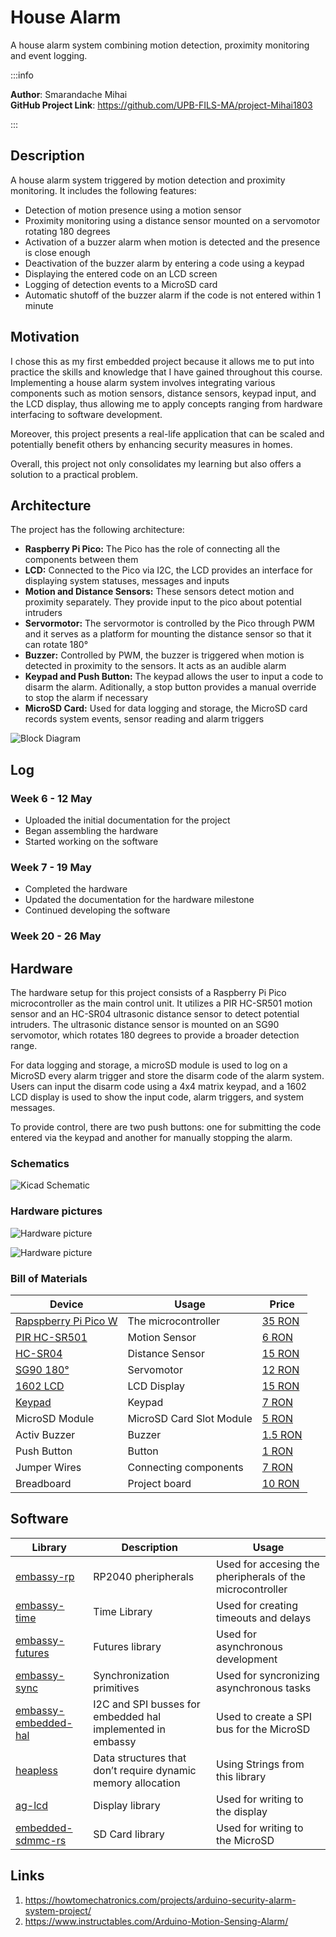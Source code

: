 # House Alarm

A house alarm system combining motion detection, proximity monitoring and event logging.

:::info 

**Author**: Smarandache Mihai \
**GitHub Project Link**: https://github.com/UPB-FILS-MA/project-Mihai1803

:::

## Description

A house alarm system triggered by motion detection and proximity monitoring. It includes the following features:

- Detection of motion presence using a motion sensor
- Proximity monitoring using a distance sensor mounted on a servomotor rotating 180 degrees
- Activation of a buzzer alarm when motion is detected and the presence is close enough
- Deactivation of the buzzer alarm by entering a code using a keypad
- Displaying the entered code on an LCD screen
- Logging of detection events to a MicroSD card
- Automatic shutoff of the buzzer alarm if the code is not entered within 1 minute

## Motivation

I chose this as my first embedded project because it allows me to put into practice the skills and knowledge that I have gained throughout this course. Implementing a house alarm system involves integrating various components such as motion sensors, distance sensors, keypad input, and the LCD display, thus allowing me to apply concepts ranging from hardware interfacing to software development.

Moreover, this project presents a real-life application that can be scaled and potentially benefit others by enhancing security measures in homes.

Overall, this project not only consolidates my learning but also offers a solution to a practical problem.

## Architecture 

The project has the following architecture:
 - __Raspberry Pi Pico:__ The Pico has the role of connecting all the components between them
 - __LCD:__ Connected to the Pico via I2C, the LCD provides an interface for displaying system statuses, messages and inputs
 - __Motion and Distance Sensors:__ These sensors detect motion and proximity separately. They provide input to the pico about potential intruders
 - __Servormotor:__ The servormotor is controlled by the Pico through PWM and it serves as a platform for mounting the distance sensor so that it can rotate 180°
 - __Buzzer:__ Controlled by PWM, the buzzer is triggered when motion is detected in proximity to the sensors. It acts as an audible alarm
 - __Keypad and Push Button:__ The keypad allows the user to input a code to disarm the alarm. Aditionally, a stop button provides a manual override to stop the alarm if necessary
 - __MicroSD Card:__ Used for data logging and storage, the MicroSD card records system events, sensor reading and alarm triggers


![Block Diagram](block_diagram.png)

## Log

<!-- write every week your progress here -->

### Week 6 - 12 May
 - Uploaded the initial documentation for the project
 - Began assembling the hardware
 - Started working on the software

### Week 7 - 19 May
 - Completed the hardware
 - Updated the documentation for the hardware milestone
 - Continued developing the software

### Week 20 - 26 May

## Hardware

The hardware setup for this project consists of a Raspberry Pi Pico microcontroller as the main control unit. It utilizes a PIR HC-SR501 motion sensor and an HC-SR04 ultrasonic distance sensor to detect potential intruders. The ultrasonic distance sensor is mounted on an SG90 servomotor, which rotates 180 degrees to provide a broader detection range.

For data logging and storage, a microSD module is used to log on a MicroSD every alarm trigger and store the disarm code of the alarm system. Users can input the disarm code using a 4x4 matrix keypad, and a 1602 LCD display is used to show the input code, alarm triggers, and system messages.

To provide control, there are two push buttons: one for submitting the code entered via the keypad and another for manually stopping the alarm.

### Schematics

![Kicad Schematic](kicad_schematic.png)


### Hardware pictures

![Hardware picture](./hardware_picture1.jpg)

![Hardware picture](./hardware_picture2.jpg)

### Bill of Materials

<!-- Fill out this table with all the hardware components that you might need.

The format is 
```
| [Device](link://to/device) | This is used ... | [price](link://to/store) |

```

-->

| Device | Usage | Price |
|--------|--------|-------|
| [Rapspberry Pi Pico W](https://www.raspberrypi.com/documentation/microcontrollers/raspberry-pi-pico.html) | The microcontroller | [35 RON](https://www.optimusdigital.ro/en/raspberry-pi-boards/12394-raspberry-pi-pico-w.html) |
| [PIR HC-SR501](https://components101.com/sites/default/files/component_datasheet/HC%20SR501%20PIR%20Sensor%20Datasheet.pdf) | Motion Sensor | [6 RON](https://www.optimusdigital.ro/ro/senzori-senzori-pir/106-modul-senzor-pir-hc-sr501.html?search_query=pir+senzo&results=40) |
| [HC-SR04](https://www.handsontec.com/dataspecs/HC-SR04-Ultrasonic.pdf) | Distance Sensor | [15 RON](https://www.optimusdigital.ro/ro/senzori-senzori-ultrasonici/2328-senzor-ultrasonic-de-distana-hc-sr04-compatibil-33-v-i-5-v.html?search_query=senzor+de+distant&results=206) |
| [SG90 180°](https://robojax.com/learn/arduino/robojax-servo-sg90_datasheet.pdf) | Servomotor | [12 RON](https://www.optimusdigital.ro/ro/motoare-servomotoare/2261-micro-servo-motor-sg90-180.html?search_query=SG90&results=12) |
| [1602 LCD](https://www.waveshare.com/datasheet/LCD_en_PDF/LCD1602.pdf) | LCD Display | [15 RON](https://www.optimusdigital.ro/ro/optoelectronice-lcd-uri/62-lcd-1602-cu-interfata-i2c-si-backlight-galben-verde.html?search_query=lcd&results=206) |
| [Keypad](https://cdn.sparkfun.com/assets/f/f/a/5/0/DS-16038.pdf) | Keypad | [7 RON](https://www.optimusdigital.ro/ro/senzori-senzori-de-atingere/470-tastatura-matriceala-4x4-cu-conector-pin-de-tip-mama.html?search_query=keypad&results=5) |
| MicroSD Module | MicroSD Card Slot Module | [5 RON](https://www.optimusdigital.ro/en/memories/1516-microsd-card-slot-module.html) |
| Activ Buzzer | Buzzer | [1.5 RON](https://www.optimusdigital.ro/ro/audio-buzzere/635-buzzer-activ-de-3-v.html?search_query=buzzer&results=61) |
| Push Button | Button | [1 RON](https://www.optimusdigital.ro/ro/butoane-i-comutatoare/1119-buton-6x6x6.html?search_query=buton&results=222) |
| Jumper Wires | Connecting components | [7 RON](https://www.optimusdigital.ro/ro/fire-fire-mufate/884-set-fire-tata-tata-40p-10-cm.html?search_query=set+fire&results=110) |
| Breadboard | Project board | [10 RON](https://www.optimusdigital.ro/ro/prototipare-breadboard-uri/8-breadboard-830-points.html?search_query=breadboard&results=145) |


## Software

| Library | Description | Usage |
|---------|-------------|-------|
| [embassy-rp](https://github.com/embassy-rs/embassy/tree/main/embassy-rp) | RP2040 pheripherals | Used for accesing the pheripherals of the microcontroller  |
| [embassy-time](https://github.com/embassy-rs/embassy/tree/main/embassy-time) | Time Library | Used for creating timeouts and delays |
| [embassy-futures](https://github.com/embassy-rs/embassy/tree/main/embassy-futures) | Futures library | Used for asynchronous development |
| [embassy-sync](https://github.com/embassy-rs/embassy/tree/main/embassy-sync) | Synchronization primitives | Used for syncronizing asynchronous tasks |
| [embassy-embedded-hal](https://github.com/embassy-rs/embassy/tree/main/embassy-embedded-hal) | I2C and SPI busses for embedded hal implemented in embassy | Used to create a SPI bus for the MicroSD |
| [heapless](https://github.com/rust-embedded/heapless) | Data structures that don’t require dynamic memory allocation| Using Strings from this library |
| [ag-lcd](https://github.com/mjhouse/ag-lcd) | Display library | Used for writing to the display |
| [embedded-sdmmc-rs](https://github.com/rust-embedded-community/embedded-sdmmc-rs) | SD Card library | Used for writing to the MicroSD |

## Links

<!-- Add a few links that inspired you and that you think you will use for your project -->

1. https://howtomechatronics.com/projects/arduino-security-alarm-system-project/
2. https://www.instructables.com/Arduino-Motion-Sensing-Alarm/

